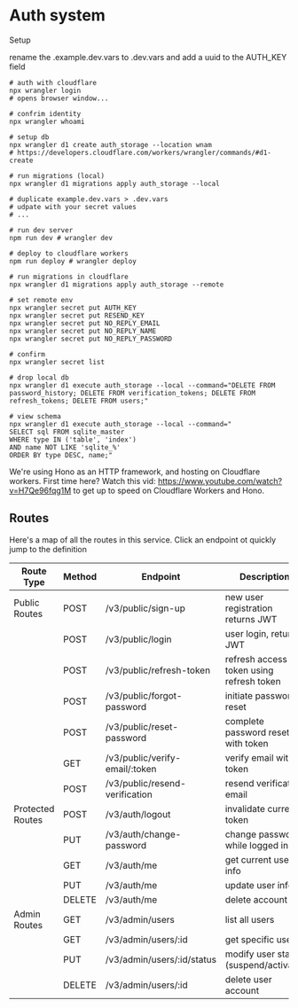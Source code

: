 # Auth system

Setup

rename the .example.dev.vars to .dev.vars and add a uuid to the AUTH_KEY field

```shell
# auth with cloudflare
npx wrangler login
# opens browser window...

# confrim identity
npx wrangler whoami

# setup db
npx wrangler d1 create auth_storage --location wnam
# https://developers.cloudflare.com/workers/wrangler/commands/#d1-create

# run migrations (local)
npx wrangler d1 migrations apply auth_storage --local

# duplicate example.dev.vars > .dev.vars
# udpate with your secret values
# ...

# run dev server
npm run dev # wrangler dev

# deploy to cloudflare workers
npm run deploy # wrangler deploy

# run migrations in cloudflare
npx wrangler d1 migrations apply auth_storage --remote

# set remote env
npx wrangler secret put AUTH_KEY
npx wrangler secret put RESEND_KEY
npx wrangler secret put NO_REPLY_EMAIL
npx wrangler secret put NO_REPLY_NAME
npx wrangler secret put NO_REPLY_PASSWORD

# confirm
npx wrangler secret list

# drop local db
npx wrangler d1 execute auth_storage --local --command="DELETE FROM password_history; DELETE FROM verification_tokens; DELETE FROM refresh_tokens; DELETE FROM users;"

# view schema
npx wrangler d1 execute auth_storage --local --command="
SELECT sql FROM sqlite_master
WHERE type IN ('table', 'index')
AND name NOT LIKE 'sqlite_%'
ORDER BY type DESC, name;"
```

We're using Hono as an HTTP framework, and hosting on Cloudflare workers. First time here? Watch this vid: https://www.youtube.com/watch?v=H7Qe96fqg1M to get up to speed on Cloudflare Workers and Hono.

## Routes

Here's a map of all the routes in this service. Click an endpoint ot quickly jump to the definition

| Route Type       | Method | Endpoint                       | Description                              |
| ---------------- | ------ | ------------------------------ | ---------------------------------------- |
| Public Routes    | POST   | /v3/public/sign-up             | new user registration returns JWT        |
|                  | POST   | /v3/public/login               | user login, returns JWT                  |
|                  | POST   | /v3/public/refresh-token       | refresh access token using refresh token |
|                  | POST   | /v3/public/forgot-password     | initiate password reset                  |
|                  | POST   | /v3/public/reset-password      | complete password reset with token       |
|                  | GET    | /v3/public/verify-email/:token | verify email with token                  |
|                  | POST   | /v3/public/resend-verification | resend verification email                |
| Protected Routes | POST   | /v3/auth/logout                | invalidate current token                 |
|                  | PUT    | /v3/auth/change-password       | change password while logged in          |
|                  | GET    | /v3/auth/me                    | get current user info                    |
|                  | PUT    | /v3/auth/me                    | update user info                         |
|                  | DELETE | /v3/auth/me                    | delete account                           |
| Admin Routes     | GET    | /v3/admin/users                | list all users                           |
|                  | GET    | /v3/admin/users/:id            | get specific user                        |
|                  | PUT    | /v3/admin/users/:id/status     | modify user status (suspend/activate)    |
|                  | DELETE | /v3/admin/users/:id            | delete user account                      |
